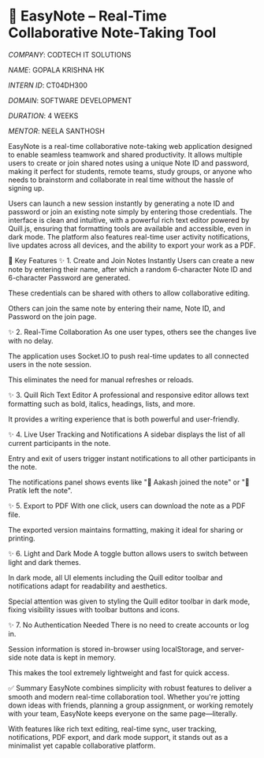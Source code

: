 # 📝 EasyNote – Real-Time Collaborative Note-Taking Tool

*COMPANY*: CODTECH IT SOLUTIONS

*NAME*: GOPALA KRISHNA HK

*INTERN ID*: CT04DH300

*DOMAIN*: SOFTWARE DEVELOPMENT

*DURATION*: 4 WEEKS

*MENTOR*: NEELA SANTHOSH


EasyNote is a real-time collaborative note-taking web application designed to enable seamless teamwork and shared productivity. It allows multiple users to create or join shared notes using a unique Note ID and password, making it perfect for students, remote teams, study groups, or anyone who needs to brainstorm and collaborate in real time without the hassle of signing up.

Users can launch a new session instantly by generating a note ID and password or join an existing note simply by entering those credentials. The interface is clean and intuitive, with a powerful rich text editor powered by Quill.js, ensuring that formatting tools are available and accessible, even in dark mode. The platform also features real-time user activity notifications, live updates across all devices, and the ability to export your work as a PDF.

📌 Key Features
✨ 1. Create and Join Notes Instantly
Users can create a new note by entering their name, after which a random 6-character Note ID and 6-character Password are generated.

These credentials can be shared with others to allow collaborative editing.

Others can join the same note by entering their name, Note ID, and Password on the join page.

✨ 2. Real-Time Collaboration
As one user types, others see the changes live with no delay.

The application uses Socket.IO to push real-time updates to all connected users in the note session.

This eliminates the need for manual refreshes or reloads.

✨ 3. Quill Rich Text Editor
A professional and responsive editor allows text formatting such as bold, italics, headings, lists, and more.

It provides a writing experience that is both powerful and user-friendly.

✨ 4. Live User Tracking and Notifications
A sidebar displays the list of all current participants in the note.

Entry and exit of users trigger instant notifications to all other participants in the note.

The notifications panel shows events like "🔔 Aakash joined the note" or "🚪 Pratik left the note".

✨ 5. Export to PDF
With one click, users can download the note as a PDF file.

The exported version maintains formatting, making it ideal for sharing or printing.

✨ 6. Light and Dark Mode
A toggle button allows users to switch between light and dark themes.

In dark mode, all UI elements including the Quill editor toolbar and notifications adapt for readability and aesthetics.

Special attention was given to styling the Quill editor toolbar in dark mode, fixing visibility issues with toolbar buttons and icons.

✨ 7. No Authentication Needed
There is no need to create accounts or log in.

Session information is stored in-browser using localStorage, and server-side note data is kept in memory.

This makes the tool extremely lightweight and fast for quick access.

✅ Summary
EasyNote combines simplicity with robust features to deliver a smooth and modern real-time collaboration tool. Whether you're jotting down ideas with friends, planning a group assignment, or working remotely with your team, EasyNote keeps everyone on the same page—literally.

With features like rich text editing, real-time sync, user tracking, notifications, PDF export, and dark mode support, it stands out as a minimalist yet capable collaborative platform.
